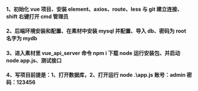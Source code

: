 #### 1、初始化 vue 项目、安装 element、axios、route、less 与 git 建立连接、shift 右键打开 cmd 管理员

#### 2、后端环境安装和配置、在素材中安装 mysql 并配置、导入 db、密码为 root 名字为 mydb

#### 3、进入素材里 vue_api_server 命令 npm i 下载 node 运行安装包、并启动 node app.js、测试接口

#### 4、写项目前提是：1、打开数据库，2、打开运行 node .\app.js 账号：admin 密码：123456
